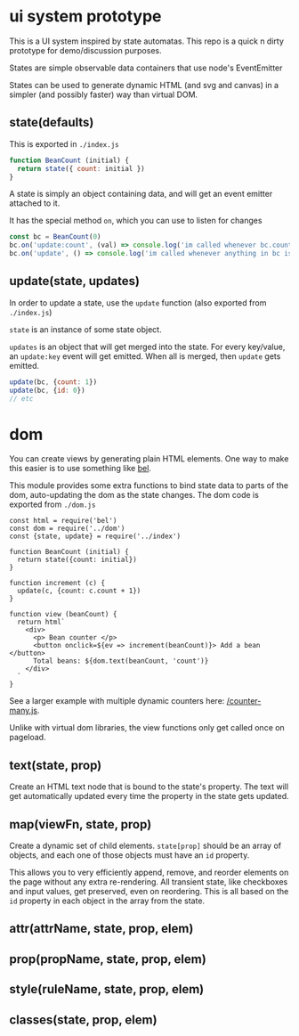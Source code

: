 
# ui system prototype

This is a UI system inspired by state automatas. This repo is a quick n dirty prototype for demo/discussion purposes.

States are simple observable data containers that use node's EventEmitter

States can be used to generate dynamic HTML (and svg and canvas) in a simpler (and possibly faster) way than virtual DOM.

## state(defaults)

This is exported in `./index.js`

```js
function BeanCount (initial) {
  return state({ count: initial })
}
```

A state is simply an object containing data, and will get an event emitter attached to it.

It has the special method `on`, which you can use to listen for changes

```js
const bc = BeanCount(0)
bc.on('update:count', (val) => console.log('im called whenever bc.count is updated. bc is now mutated'))
bc.on('update', () => console.log('im called whenever anything in bc is updated. bc is now mutated'))
```

## update(state, updates)

In order to update a state, use the `update` function (also exported from `./index.js`)

`state` is an instance of some state object. 

`updates` is an object that will get merged into the state. For every key/value, an `update:key` event will get emitted. When all is merged, then `update` gets emitted.

```js
update(bc, {count: 1})
update(bc, {id: 0})
// etc
```

# dom

You can create views by generating plain HTML elements. One way to make this easier is to use something like [bel](https://github.com/shama/bel).

This module provides some extra functions to bind state data to parts of the dom, auto-updating the dom as the state changes. The dom code is exported from `./dom.js`

```
const html = require('bel')
const dom = require('../dom')
const {state, update} = require('../index')

function BeanCount (initial) {
  return state({count: initial})
}

function increment (c) {
  update(c, {count: c.count + 1})
}

function view (beanCount) {
  return html`
    <div>
      <p> Bean counter </p>
      <button onclick=${ev => increment(beanCount)}> Add a bean </button>
      Total beans: ${dom.text(beanCount, 'count')}
    </div>
  `
}
```

See a larger example with multiple dynamic counters here: [/counter-many.js](/counter-many.js).

Unlike with virtual dom libraries, the view functions only get called once on pageload.

## text(state, prop)

Create an HTML text node that is bound to the state's property. The text will get automatically updated every time the property in the state gets updated.

## map(viewFn, state, prop)

Create a dynamic set of child elements. `state[prop]` should be an array of objects, and each one of those objects must have an `id` property.

This allows you to very efficiently append, remove, and reorder elements on the page without any extra re-rendering. All transient state, like checkboxes and input values, get preserved, even on reordering. This is all based on the `id` property in each object in the array from the state.

## attr(attrName, state, prop, elem)
## prop(propName, state, prop, elem)
## style(ruleName, state, prop, elem)
## classes(state, prop, elem)
